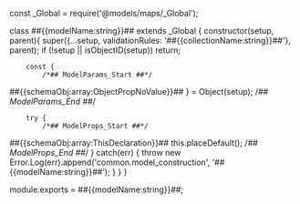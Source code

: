 const _Global = require('@models/maps/_Global');

class ##{{modelName:string}}## extends _Global {
    constructor(setup, parent){
        super({...setup, validationRules: '##{{collectionName:string}}##'}, parent);
        if (!setup || isObjectID(setup)) return;

        const {
            /*## ModelParams_Start ##*/
##{{schemaObj:array:ObjectPropNoValue}}##        } = Object(setup);
            /*## ModelParams_End ##*/
        
        try {
            /*## ModelProps_Start ##*/
##{{schemaObj:array:ThisDeclaration}}##
            this.placeDefault();
            /*## ModelProps_End ##*/
        } catch(err) {
            throw new Error.Log(err).append('common.model_construction', '##{{modelName:string}}##');
        }
    }
}

module.exports = ##{{modelName:string}}##;
